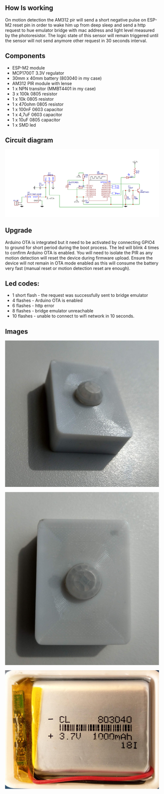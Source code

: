 ## How Is working

On motion detection the AM312 pir will send a short negative pulse on ESP-M2 reset pin in order to wake him up from deep sleep and send a http request to hue emulator bridge with mac address and light level measured by the photoresistor. The logic state of this sensor will remain triggered until the sensor will not send anymore other request in 30 seconds interval.

## Components

 - ESP-M2 module
 - MCP1700T 3.3V regulator
 - 30mm x 40mm battery (803040 in my case)
 - AM312 PIR module with lense
 - 1 x NPN transitor (MMBT4401 in my case)
 - 3 x 100k 0805 resistor
 - 1 x 10k 0805 resistor
 - 1 x 470ohm 0805 resistor
 - 1 x 100nF 0603 capacitor
 - 1 x 4,7uF 0603 capacitor
 - 1 x 10uF 0805 capacitor
 - 1 x SMD led

## Circuit diagram

![Circuit Diagram](https://github.com/diyhue/Devices/raw/master/HueMotionSensor/images/Schematic.png)

## Upgrade

Arduino OTA is integrated but it need to be activated by connecting GPIO4 to ground for short period during the boot process. The led will blink 4 times to confirm Arduino OTA is enabled. You will need to isolate the PIR as any motion detection will reset the device during firmware upload. Ensure the device will not remain in OTA mode enabled as this will consume the battery very fast (manual reset or motion detection reset are enough).

## Led codes:

 - 1 short flash - the request was successfully sent to bridge emulator
 - 4 flashes - Arduino OTA is enabled
 - 6 flashes - http error
 - 8 flashes - bridge emulator unreachable
 - 10 flashes - unable to connect to wifi network in 10 seconds.

## Images

![Case](https://github.com/diyhue/Devices/raw/master/HueMotionSensor/images/case.jpg)

![Case-front](https://github.com/diyhue/Devices/raw/master/HueMotionSensor/images/case-front.jpg)

![Battery](https://github.com/diyhue/Devices/raw/master/HueMotionSensor/images/battery.jpg)

